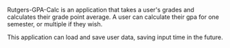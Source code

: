 Rutgers-GPA-Calc is an application that takes a user's grades and calculates their grade point average. A user can calculate their gpa for one semester, or multiple if they wish.

This application can load and save user data, saving input time in the future.
